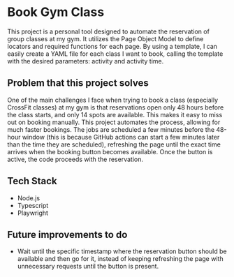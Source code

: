 # Book Gym Class

This project is a personal tool designed to automate the reservation of group classes at my gym. It utilizes the Page Object Model to define locators and required functions for each page. By using a template, I can easily create a YAML file for each class I want to book, calling the template with the desired parameters: activity and activity time.

## Problem that this project solves

One of the main challenges I face when trying to book a class (especially CrossFit classes) at my gym is that reservations open only 48 hours before the class starts, and only 14 spots are available. This makes it easy to miss out on booking manually. This project automates the process, allowing for much faster bookings. The jobs are scheduled a few minutes before the 48-hour window (this is because GitHub actions can start a few minutes later than the time they are scheduled), refreshing the page until the exact time arrives when the booking button becomes available. Once the button is active, the code proceeds with the reservation.

## Tech Stack

-   Node.js
-   Typescript
-   Playwright

## Future improvements to do

-   Wait until the specific timestamp where the reservation button should be available and then go for it, instead of keeping refreshing the page with unnecessary requests until the button is present.
